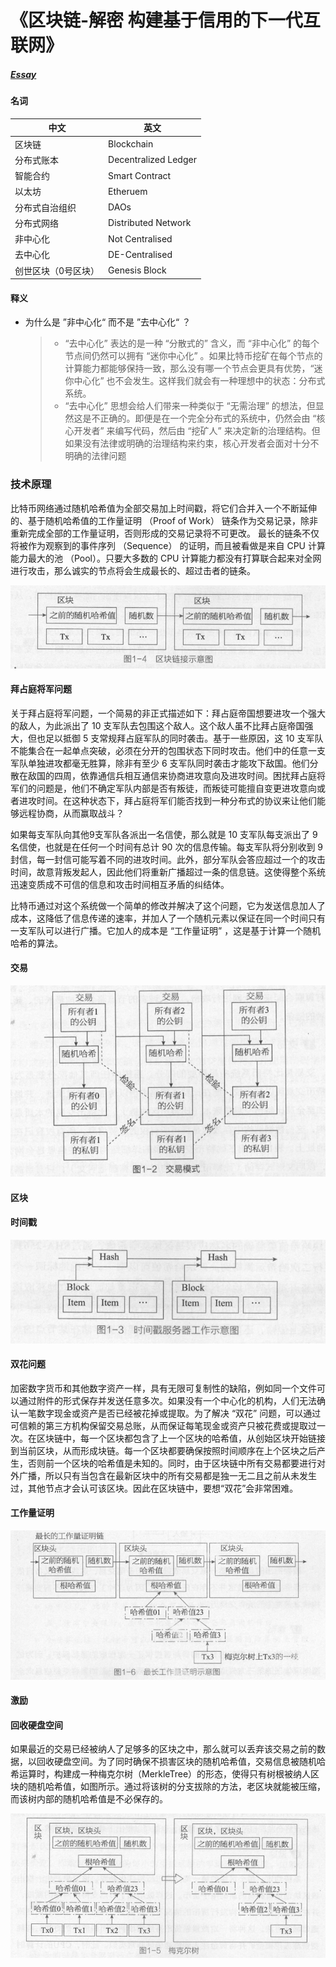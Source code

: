 # 《区块链-解密 构建基于信用的下一代互联网》

##### [Essay](https://dixinl.github.io/Essay/)

#### 名词

| 中文                | 英文                 |
| ------------------- | -------------------- |
| 区块链              | Blockchain           |
| 分布式账本          | Decentralized Ledger |
| 智能合约            | Smart Contract       |
| 以太坊              | Etheruem             |
| 分布式自治组织      | DAOs                 |
| 分布式网络          | Distributed Network  |
| 非中心化            | Not Centralised      |
| 去中心化            | DE-Centralised       |
| 创世区块（0号区块） | Genesis Block        |

#### 释义

- 为什么是 ”非中心化“ 而不是 ”去中心化“ ？

  > - “去中心化” 表达的是一种 “分散式的” 含义，而 “非中心化” 的每个节点间仍然可以拥有 “迷你中心化” 。如果比特币挖矿在每个节点的计算能力都能够保持一致，那么没有哪一个节点会更具有优势，“迷你中心化” 也不会发生。这样我们就会有一种理想中的状态：分布式系统。
  > - “去中心化” 思想会给人们带来一种类似于 “无需治理” 的想法，但显然这是不正确的。即便是在一个完全分布式的系统中，仍然会由 “核心开发者” 来编写代码，然后由 “挖矿人” 来决定新的治理结构。但如果没有法律或明确的治理结构来约束，核心开发者会面对十分不明确的法律问题

### 技术原理

比特币网络通过随机哈希值为全部交易加上时间戳，将它们合并入一个不断延伸的、基于随机哈希值的工作量证明 （Proof of Work） 链条作为交易记录，除非重新完成全部的工作量证明，否则形成的交易记录将不可更改。
最长的链条不仅将被作为观察到的事件序列 （Sequence） 的证明，而且被看做是来自 CPU 计算能力最大的池 （Pool）。只要大多数的 CPU 计算能力都没有打算联合起来对全网进行攻击，那么诚实的节点将会生成最长的、超过击者的链条。

![1583199209590](./images/1583199209590.png)

#### 拜占庭将军问题

关于拜占庭将军问题，一个简易的非正式描述如下：拜占庭帝国想要进攻一个强大的敌人，为此派出了 10 支军队去包围这个敌人。这个敌人虽不比拜占庭帝国强大，但也足以抵御 5 支常规拜占庭军队的同时袭击。基于一些原因，这 10 支军队不能集合在一起单点突破，必须在分开的包围状态下同时攻击。他们中的任意一支军队单独进攻都毫无胜算，除非有至少 6 支军队同时袭击才能攻下敌国。他们分散在敌国的四周，依靠通信兵相互通信来协商进攻意向及进攻时间。困扰拜占庭将军们的问题是，他们不确定军队内部是否有叛徒，而叛徒可能擅自变更进攻意向或者进攻时间。在这种状态下，拜占庭将军们能否找到一种分布式的协议来让他们能够远程协商，从而赢取战斗？

如果每支军队向其他9支军队各派出一名信使，那么就是 10 支军队每支派出了 9 名信使，也就是在任何一个时间有总计 90 次的信息传输。每支军队将分别收到 9 封信，每一封信可能写着不同的进攻时间。此外，部分军队会答应超过一个的攻击时间，故意背叛发起人，因此他们将重新广播超过一条的信息链。这使得整个系统迅速变质成不可信的信息和攻击时间相互矛盾的纠结体。

比特币通过对这个系统做一个简单的修改并解决了这个问题，它为发送信息加人了成本，这降低了信息传递的速率，并加人了一个随机元素以保证在同一个时间只有一支军队可以进行广播。它加人的成本是 “工作量证明” ，这是基于计算一个随机哈希的算法。

#### 交易

![1583198028315](./images/1583198028315.png)

#### 区块

#### 时间戳

![1583198116749](./images/1583198116749.png)

#### 双花问题

加密数字货币和其他数字资产一样，具有无限可复制性的缺陷，例如同一个文件可以通过附件的形式保存并发送任意多次。如果没有一个中心化的机构，人们无法确认一笔数字现金或资产是否已经被花掉或提取。为了解决 “双花” 问题，可以通过可信赖的第三方机构保留交易总账，从而保证每笔现金或资产只被花费或提取过一次。在区块链中，每一个区块都包含了上一个区块的哈希值，从创始区块开始链接到当前区块，从而形成块链。每一个区块都要确保按照时间顺序在上个区块之后产生，否则前一个区块的哈希值是未知的。同时，由于区块链中所有交易都要进行对外广播，所以只有当包含在最新区块中的所有交易都是独一无二且之前从未发生过，其他节点才会认可该区块。因此在区块链中，要想“双花”会非常困难。

#### 工作量证明

![1583301916860](./images/1583301916860.png)

#### 激励

#### 回收硬盘空间

如果最近的交易已经被纳人了足够多的区块之中，那么就可以丢弃该交易之前的数据，以回收硬盘空间。为了同时确保不损害区块的随机哈希值，交易信息被随机哈希运算时，构建成一种梅克尔树（MerkleTree）的形态，使得只有树根被纳人区块的随机哈希值，如图所示。通过将该树的分支拔除的方法，老区块就能被压缩，而该树内部的随机哈希值是不必保存的。

![1583300746163](./images/1583300746163.png)
